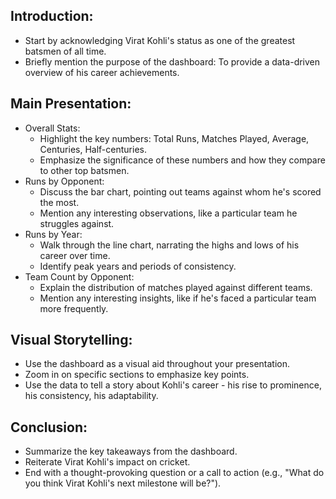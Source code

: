 ## Introduction:

 * Start by acknowledging Virat Kohli's status as one of the greatest batsmen of all time.
 * Briefly mention the purpose of the dashboard: To provide a data-driven overview of his career achievements.

 ## Main Presentation:
 * Overall Stats:
   * Highlight the key numbers: Total Runs, Matches Played, Average, Centuries, Half-centuries.
   * Emphasize the significance of these numbers and how they compare to other top batsmen.
 * Runs by Opponent:
   * Discuss the bar chart, pointing out teams against whom he's scored the most.
   * Mention any interesting observations, like a particular team he struggles against.
 * Runs by Year:
   * Walk through the line chart, narrating the highs and lows of his career over time.
   * Identify peak years and periods of consistency.
 * Team Count by Opponent:
   * Explain the distribution of matches played against different teams.
   * Mention any interesting insights, like if he's faced a particular team more frequently.
## Visual Storytelling:
 * Use the dashboard as a visual aid throughout your presentation.
 * Zoom in on specific sections to emphasize key points.
 * Use the data to tell a story about Kohli's career - his rise to prominence, his consistency, his adaptability.
 ## Conclusion:
 * Summarize the key takeaways from the dashboard.
 * Reiterate Virat Kohli's impact on cricket.
 * End with a thought-provoking question or a call to action (e.g., "What do you think Virat Kohli's next milestone will be?").
